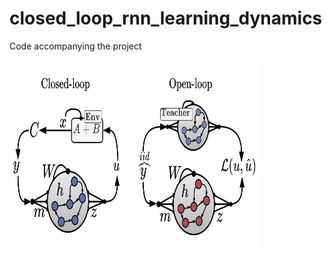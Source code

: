 # closed_loop_rnn_learning_dynamics
Code accompanying the project


<img src="https://github.com/yoavger/closed_loop_rnn_learning_dynamics/blob/main/framework.png" height="300" width="400">
